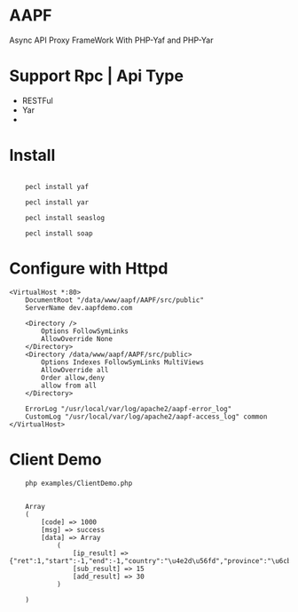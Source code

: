 # AAPF
Async API Proxy FrameWork With PHP-Yaf and PHP-Yar

# Support Rpc | Api Type

 - RESTFul
 - Yar
 - 

# Install

```shell
    
    pecl install yaf
    
    pecl install yar
    
    pecl install seaslog
    
    pecl install soap

```


# Configure with Httpd

```
<VirtualHost *:80>
    DocumentRoot "/data/www/aapf/AAPF/src/public"
    ServerName dev.aapfdemo.com

	<Directory />
		Options FollowSymLinks
		AllowOverride None
	</Directory>
	<Directory /data/www/aapf/AAPF/src/public>
		Options Indexes FollowSymLinks MultiViews
		AllowOverride all
		Order allow,deny
		allow from all
	</Directory>

    ErrorLog "/usr/local/var/log/apache2/aapf-error_log"
    CustomLog "/usr/local/var/log/apache2/aapf-access_log" common
</VirtualHost>
```


# Client Demo

```
    php examples/ClientDemo.php
    
    
    Array
    (
        [code] => 1000
        [msg] => success
        [data] => Array
            (
                [ip_result] => {"ret":1,"start":-1,"end":-1,"country":"\u4e2d\u56fd","province":"\u6cb3\u5317","city":"\u5eca\u574a","district":"","isp":"","type":"","desc":""}
                [sub_result] => 15
                [add_result] => 30
            )
    
    )
```